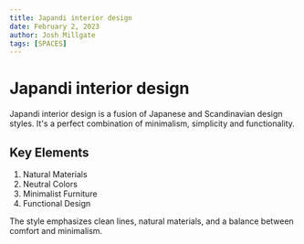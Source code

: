 ```yaml
---
title: Japandi interior design
date: February 2, 2023
author: Josh Millgate
tags: [SPACES]
---
```


# Japandi interior design

Japandi interior design is a fusion of Japanese and Scandinavian design styles. It's a perfect combination of minimalism, simplicity and functionality.

## Key Elements

1. Natural Materials
2. Neutral Colors
3. Minimalist Furniture
4. Functional Design

The style emphasizes clean lines, natural materials, and a balance between comfort and minimalism.